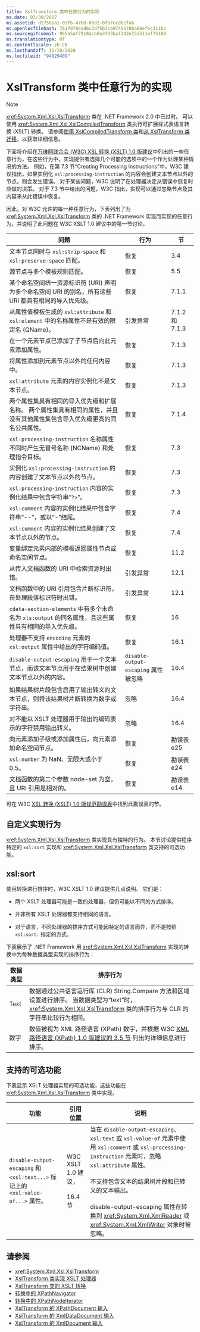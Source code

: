 ```yaml
---
title: XslTransform 类中任意行为的实现
ms.date: 03/30/2017
ms.assetid: d2758ea1-03f6-47bd-88d2-0fb7ccdb2fab
ms.openlocfilehash: 7617970ead6c2d75b7ca9749578ba66efec311bc
ms.sourcegitcommit: 965a5af7918acb0a3fd3baf342e15d511ef75188
ms.translationtype: HT
ms.contentlocale: zh-CN
ms.lasthandoff: 11/18/2020
ms.locfileid: "94829409"
---
```

# <a name="implementation-of-discretionary-behaviors-in-the-xsltransform-class"></a>XslTransform 类中任意行为的实现

> [!NOTE]
> <xref:System.Xml.Xsl.XslTransform> 类在 .NET Framework 2.0 中已过时。 可以使用 <xref:System.Xml.Xsl.XslCompiledTransform> 类执行可扩展样式表语言转换 (XSLT) 转换。 请参阅[使用 XslCompiledTransform 类](using-the-xslcompiledtransform-class.md)和[从 XslTransform 类迁移](migrating-from-the-xsltransform-class.md)，以获取详细信息。

下面将介绍在[万维网联合会 (W3C) XSL 转换 (XSLT) 1.0 版建议](https://www.w3.org/TR/1999/REC-xslt-19991116)中列出的一些任意行为，在这些行为中，实现提供者选择几个可能的选项中的一个作为处理某种情况的方法。 例如，在第 7.3 节“Creating Processing Instructions”中，W3C 建议指出，如果实例化 `xsl:processing-instruction` 的内容会创建文本节点以外的节点，则会发生错误。 对于某些问题，W3C 说明了在处理器决定从错误中恢复时应做的决策。 对于 7.3 节中给出的问题，W3C 指出，实现可以通过忽略节点及其内容来从此错误中恢复。

因此，对 W3C 允许的每一种任意行为，下表列出了为 <xref:System.Xml.Xsl.XslTransform> 类的 .NET Framework 实现而实现的任意行为，并说明了此问题在 W3C XSLT 1.0 建议中的哪一节讨论。

|问题|行为|节|
|-------------|--------------|-------------|
|文本节点同时与 `xsl:strip-space` 和 `xsl:preserve-space` 匹配。|恢复|3.4|
|源节点与多个模板规则匹配。|恢复|5.5|
|某个命名空间统一资源标识符 (URI) 声明为多个命名空间 URI 的别名，所有这些 URI 都具有相同的导入优先级。|恢复|7.1.1|
|从属性值模板生成的 `xsl:attribute` 和 `xsl:element` 中的名称属性不是有效的限定名 (QName)。|引发异常|7.1.2 和 7.1.3|
|在一个元素节点已添加了子节点后向此元素添加属性。|恢复|7.1.3|
|将属性添加到元素节点以外的任何内容中。|恢复|7.1.3|
|`xsl:attribute` 元素的内容实例化不是文本节点。|恢复|7.1.3|
|两个属性集具有相同的导入优先级和扩展名称。 两个属性集具有相同的属性，并且没有其他属性集包含导入优先级更高的同名公共属性。|恢复|7.1.4|
|`xsl:processing-instruction` 名称属性不同时产生无冒号名称 (NCName) 和处理指令目标。|恢复|7.3|
|实例化 `xsl:processing-instruction` 的内容创建了文本节点以外的节点。|恢复|7.3|
|`xsl:processing-instruction` 内容的实例化结果中包含字符串“`?>`”。|恢复|7.3|
|`xsl:comment` 内容的实例化结果中包含字符串“--”，或以“-”结尾。|恢复|7.4|
|`xsl:comment` 内容的实例化结果创建了文本节点以外的节点。|恢复|7.4|
|变量绑定元素内部的模板返回属性节点或命名空间节点。|恢复|11.2|
|从传入文档函数的 URI 中检索资源时出错。|引发异常|12.1|
|文档函数中的 URI 引用包含片断标识符，在处理段落标识符时出错。|引发异常|12.1|
|`cdata-section-elements` 中有多个未命名为 `xls:output` 的同名属性，且这些属性具有相同的导入优先级。|恢复|16|
|处理器不支持 `encoding` 元素的 `xsl:output` 属性中给出的字符编码值。|恢复|16.1|
|`disable-output-escaping` 用于一个文本节点，而该文本节点用于在结果树中创建文本节点以外的内容。|`disable-output-escaping` 属性被忽略|16.4|
|如果结果树片段包含启用了输出转义的文本节点，则将该结果树片断转换为数字或字符串。|忽略|16.4|
|对不能以 XSLT 处理器用于输出的编码表示的字符禁用输出转义。|忽略|16.4|
|向元素添加子级或添加属性后，向元素添加命名空间节点。|恢复|勘误表 e25|
|`xsl:number` 为 NaN、无限大或小于 0.5。|恢复|勘误表 e24|
|文档函数的第二个参数 node-set 为空，且 URI 引用是相对的。|恢复|勘误表 e14|

可在 W3C [XSL 转换 (XSLT) 1.0 版规范勘误表](https://www.w3.org/1999/11/REC-xslt-19991116-errata/)中找到此勘误表的节。

## <a name="custom-defined-implementation-behaviors"></a>自定义实现行为

<xref:System.Xml.Xsl.XslTransform> 类实现具有独特的行为。 本节讨论提供程序特定的 `xsl:sort` 实现和 <xref:System.Xml.Xsl.XslTransform> 类支持的可选功能。

## <a name="xslsort"></a>xsl:sort

使用转换进行排序时，W3C XSLT 1.0 建议提供几点说明。 它们是：

- 两个 XSLT 处理器可能是一致的处理器，但仍可能以不同的方式排序。

- 并非所有 XSLT 处理器都支持相同的语言。

- 对于语言，不同处理器的排序方式可能因特定的语言而异，而不是按照 `xsl:sort.` 指定的方式。

下表展示了 .NET Framework 用 <xref:System.Xml.Xsl.XslTransform> 实现的转换中为每种数据类型实现的排序行为：

|数据类型|排序行为|
|---------------|----------------------|
|Text|数据通过公共语言运行库 (CLR) String.Compare 方法和区域设置进行排序。 当数据类型为“text”时，<xref:System.Xml.Xsl.XslTransform> 类的排序行为与 CLR 的字符串比较行为相同。|
|数字|数值被视为 XML 路径语言 (XPath) 数字，并根据 W3C [XML 路径语言 (XPath) 1.0 版建议的 3.5 节](https://www.w3.org/TR/1999/REC-xpath-19991116/#numbers) 列出的详细信息进行排序。|

## <a name="optional-features-supported"></a>支持的可选功能

下表显示 XSLT 处理器实现的可选功能，这些功能在 <xref:System.Xml.Xsl.XslTransform> 类中实现。

|功能|引用位置|说明|
|-------------|------------------------|-----------|
|`disable-output-escaping` 和 `<xsl:text...>` 标记上的 `<xsl:value-of...>` 属性。|W3C XSLT 1.0 建议，<br /><br /> 16.4 节|当在 `disable-output-escaping`、`xsl:text` 或 `xsl:value-of` 元素中使用 `xsl:comment` 或 `xsl:processing-instruction` 元素时，忽略 `xsl:attribute` 属性。<br /><br /> 不支持包含文本的结果树片段和已转义的文本输出。<br /><br /> disable-output-escaping 属性在转换到 <xref:System.Xml.XmlReader> 或 <xref:System.Xml.XmlWriter> 对象时被忽略。|

## <a name="see-also"></a>请参阅

- <xref:System.Xml.Xsl.XslTransform>
- [XslTransform 类实现 XSLT 处理器](xsltransform-class-implements-the-xslt-processor.md)
- [XslTransform 类的 XSLT 转换](xslt-transformations-with-the-xsltransform-class.md)
- [转换中的 XPathNavigator](xpathnavigator-in-transformations.md)
- [转换中的 XPathNodeIterator](xpathnodeiterator-in-transformations.md)
- [XslTransform 的 XPathDocument 输入](xpathdocument-input-to-xsltransform.md)
- [XslTransform 的 XmlDataDocument 输入](xmldatadocument-input-to-xsltransform.md)
- [XslTransform 的 XmlDocument 输入](xmldocument-input-to-xsltransform.md)
